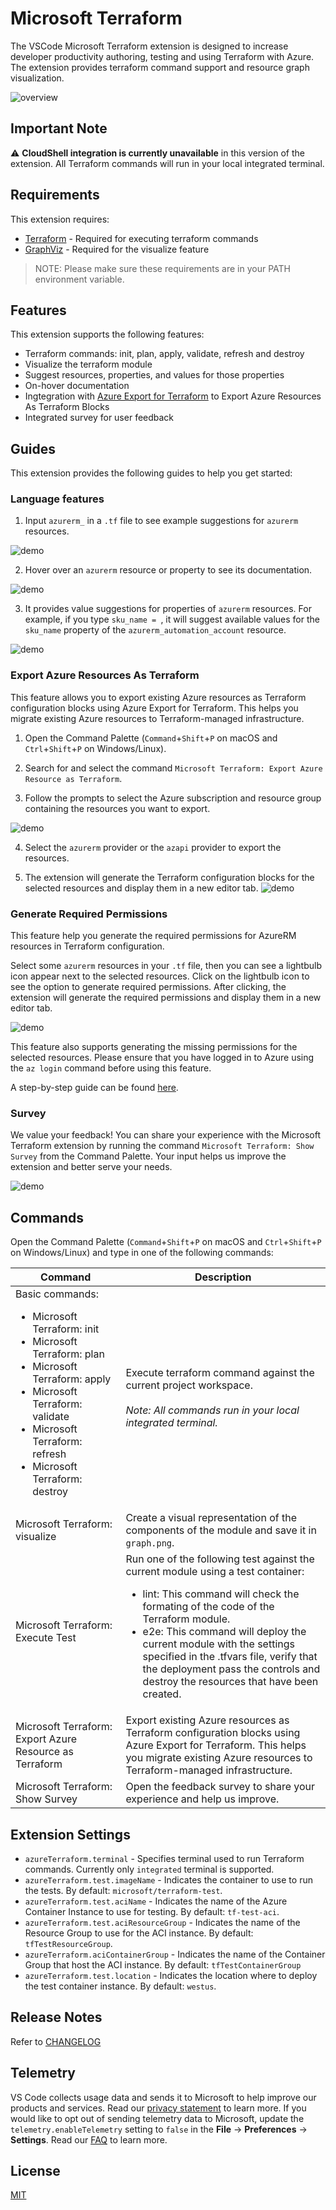 # Microsoft Terraform

The VSCode Microsoft Terraform extension is designed to increase developer productivity authoring, testing and using Terraform with Azure. The extension provides terraform command support and resource graph visualization.

![overview](https://raw.githubusercontent.com/Azure/vscode-azureterraform/master/images/overview.png)

## Important Note
⚠️ **CloudShell integration is currently unavailable** in this version of the extension. All Terraform commands will run in your local integrated terminal.

## Requirements

This extension requires:

- [Terraform](https://www.terraform.io/downloads.html) - Required for executing terraform commands
- [GraphViz](http://www.graphviz.org) - Required for the visualize feature

> NOTE: Please make sure these requirements are in your PATH environment variable.

## Features

This extension supports the following features:

- Terraform commands: init, plan, apply, validate, refresh and destroy
- Visualize the terraform module
- Suggest resources, properties, and values for those properties
- On-hover documentation
- Ingtegration with [Azure Export for Terraform](https://learn.microsoft.com/en-us/azure/developer/terraform/azure-export-for-terraform/export-terraform-overview) to Export Azure Resources As Terraform Blocks
- Integrated survey for user feedback

## Guides

This extension provides the following guides to help you get started:

### Language features

1. Input `azurerm_` in a `.tf` file to see example suggestions for `azurerm` resources.

![demo](./images/autocomplete.gif)

2. Hover over an `azurerm` resource or property to see its documentation.

![demo](./images/onhover.gif)

3. It provides value suggestions for properties of `azurerm` resources. For example, if you type `sku_name = `, it will suggest available values for the `sku_name` property of the `azurerm_automation_account` resource.

![demo](./images/azurerm_value_completion.png)


### Export Azure Resources As Terraform

This feature allows you to export existing Azure resources as Terraform configuration blocks using Azure Export for Terraform. This helps you migrate existing Azure resources to Terraform-managed infrastructure.

1. Open the Command Palette (`Command`+`Shift`+`P` on macOS and `Ctrl`+`Shift`+`P` on Windows/Linux).

2. Search for and select the command `Microsoft Terraform: Export Azure Resource as Terraform`.

3. Follow the prompts to select the Azure subscription and resource group containing the resources you want to export.

![demo](./images/export_select_resource.png)

4. Select the `azurerm` provider or the `azapi` provider to export the resources.

5. The extension will generate the Terraform configuration blocks for the selected resources and display them in a new editor tab.
![demo](./images/export_result.png)

### Generate Required Permissions

This feature help you generate the required permissions for AzureRM resources in Terraform configuration.

Select some `azurerm` resources in your `.tf` file, then you can see a lightbulb icon appear next to the selected resources. Click on the lightbulb icon to see the option to generate required permissions. After clicking, the extension will generate the required permissions and display them in a new editor tab.

![demo](./images/generate_permissions.gif)

This feature also supports generating the missing permissions for the selected resources. Please ensure that you have logged in to Azure using the `az login` command before using this feature.

A step-by-step guide can be found [here](https://github.com/Azure/ms-terraform-lsp/blob/main/docs/genearte_required_permissions_guide.md).

### Survey

We value your feedback! You can share your experience with the Microsoft Terraform extension by running the command `Microsoft Terraform: Show Survey` from the Command Palette. Your input helps us improve the extension and better serve your needs.

![demo](./images/survey_popup.png)

## Commands

Open the Command Palette (`Command`+`Shift`+`P` on macOS and `Ctrl`+`Shift`+`P` on Windows/Linux) and type in one of the following commands:

<table>
  <thead>
  <tr>
    <th>Command</th>
    <th>Description</th>
  </tr>
  </thead>
  <tbody>
  <tr>
    <td width="35%">
      Basic commands:<br>
      <ul>
        <li>Microsoft Terraform: init</li>
        <li>Microsoft Terraform: plan</li>
        <li>Microsoft Terraform: apply</li>
        <li>Microsoft Terraform: validate</li>
        <li>Microsoft Terraform: refresh</li>
        <li>Microsoft Terraform: destroy</li>
      </ul>
    </td>
    <td>
      Execute terraform command against the current project workspace.
      <br><br>
      <em>Note: All commands run in your local integrated terminal.</em>
    </td>
  </tr>
  <tr>
    <td>Microsoft Terraform: visualize</td>
    <td>Create a visual representation of the components of the module and save it in <code>graph.png</code>.</td>
  </tr>
  <tr>
    <td>Microsoft Terraform: Execute Test</td>
    <td>
      Run one of the following test against the current module using a test container: <br>
      <ul>
        <li>lint: This command will check the formating of the code of the Terraform module.</li>
        <li>e2e: This command will deploy the current module with the settings specified in the .tfvars file, verify that the deployment pass the controls and destroy the resources that have been created.</li>
      </ul>
    </td>
  </tr>
  <tr>
    <td>Microsoft Terraform: Export Azure Resource as Terraform</td>
    <td>Export existing Azure resources as Terraform configuration blocks using Azure Export for Terraform. This helps you migrate existing Azure resources to Terraform-managed infrastructure.</td>
  </tr>
  <tr>
    <td>Microsoft Terraform: Show Survey</td>
    <td>Open the feedback survey to share your experience and help us improve.</td>
  </tr>
  </tbody>
</table>

## Extension Settings

- `azureTerraform.terminal` - Specifies terminal used to run Terraform commands. Currently only `integrated` terminal is supported.
- `azureTerraform.test.imageName` - Indicates the container to use to run the tests. By default: `microsoft/terraform-test`.
- `azureTerraform.test.aciName` - Indicates the name of the Azure Container Instance to use for testing. By default: `tf-test-aci`.
- `azureTerraform.test.aciResourceGroup` - Indicates the name of the Resource Group to use for the ACI instance. By default: `tfTestResourceGroup`.
- `azureTerraform.aciContainerGroup` - Indicates the name of the Container Group that host the ACI instance. By default: `tfTestContainerGroup`
- `azureTerraform.test.location` - Indicates the location where to deploy the test container instance. By default: `westus`.

## Release Notes

Refer to [CHANGELOG](CHANGELOG.md)

## Telemetry
VS Code collects usage data and sends it to Microsoft to help improve our products and services. Read our [privacy statement](https://go.microsoft.com/fwlink/?LinkID=528096&clcid=0x409) to learn more. If you would like to opt out of sending telemetry data to Microsoft, update the `telemetry.enableTelemetry` setting to `false` in the **File** -> **Preferences** -> **Settings**. Read our [FAQ](https://code.visualstudio.com/docs/supporting/faq#_how-to-disable-telemetry-reporting) to learn more.

## License
[MIT](LICENSE.md)
